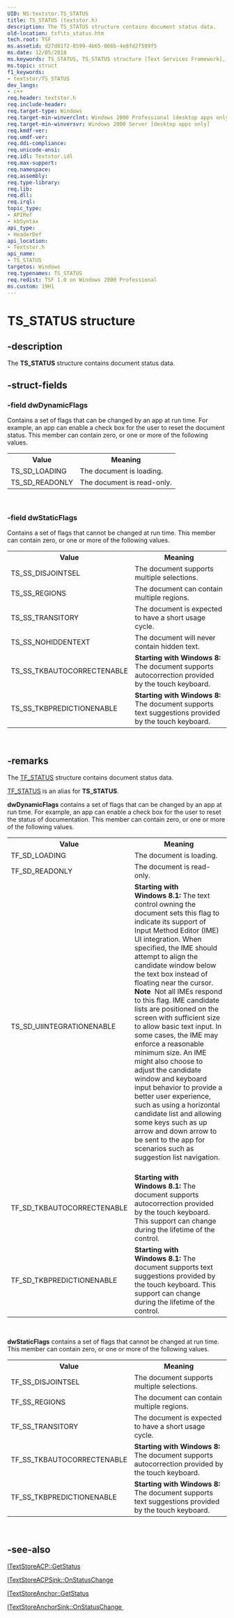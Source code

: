 ```yaml
---
UID: NS:textstor.TS_STATUS
title: TS_STATUS (textstor.h)
description: The TS_STATUS structure contains document status data.
old-location: tsf\ts_status.htm
tech.root: TSF
ms.assetid: d27d81f2-8599-4b65-866b-4e8fd2f589f5
ms.date: 12/05/2018
ms.keywords: TS_STATUS, TS_STATUS structure [Text Services Framework], _tsf_ts_status_ref, textstor/TS_STATUS, tsf.ts_status
ms.topic: struct
f1_keywords:
- textstor/TS_STATUS
dev_langs:
- c++
req.header: textstor.h
req.include-header: 
req.target-type: Windows
req.target-min-winverclnt: Windows 2000 Professional [desktop apps only]
req.target-min-winversvr: Windows 2000 Server [desktop apps only]
req.kmdf-ver: 
req.umdf-ver: 
req.ddi-compliance: 
req.unicode-ansi: 
req.idl: Textstor.idl
req.max-support: 
req.namespace: 
req.assembly: 
req.type-library: 
req.lib: 
req.dll: 
req.irql: 
topic_type:
- APIRef
- kbSyntax
api_type:
- HeaderDef
api_location:
- Textstor.h
api_name:
- TS_STATUS
targetos: Windows
req.typenames: TS_STATUS
req.redist: TSF 1.0 on Windows 2000 Professional
ms.custom: 19H1
---
```


# TS_STATUS structure


## -description



The <b>TS_STATUS</b> structure contains document status data.




## -struct-fields




### -field dwDynamicFlags

Contains a set of flags that can be changed by an app at run time. For example, an app can enable a check box for the user to reset the document status. This member can contain zero, or one or more of the following values.

<table>
<tr>
<th>Value</th>
<th>Meaning</th>
</tr>
<tr>
<td>TS_SD_LOADING</td>
<td>The document is loading.</td>
</tr>
<tr>
<td>TS_SD_READONLY</td>
<td>The document is read-only.</td>
</tr>
</table>
 


### -field dwStaticFlags

Contains a set of flags that cannot be changed at run time. This member can contain zero, or one or more of the following values.

<table>
<tr>
<th>Value</th>
<th>Meaning</th>
</tr>
<tr>
<td>TS_SS_DISJOINTSEL</td>
<td>The document supports multiple selections.</td>
</tr>
<tr>
<td>TS_SS_REGIONS</td>
<td>The document can contain multiple regions.</td>
</tr>
<tr>
<td>TS_SS_TRANSITORY</td>
<td>The document is expected to have a short usage cycle.</td>
</tr>
<tr>
<td>TS_SS_NOHIDDENTEXT</td>
<td>The document will never contain hidden text.</td>
</tr>
<tr>
<td>TS_SS_TKBAUTOCORRECTENABLE</td>
<td><b>Starting with Windows 8:</b> The document supports autocorrection provided by the touch keyboard.</td>
</tr>
<tr>
<td>TS_SS_TKBPREDICTIONENABLE</td>
<td><b>Starting with Windows 8:</b> The document supports text suggestions provided by the touch keyboard.</td>
</tr>
</table>
 


## -remarks



The <a href="https://docs.microsoft.com/previous-versions/windows/desktop/legacy/ms629192(v=vs.85)">TF_STATUS</a> structure contains document status data.


<a href="https://docs.microsoft.com/previous-versions/windows/desktop/legacy/ms629192(v=vs.85)">TF_STATUS</a> is an alias for <b>TS_STATUS</b>.

<b>dwDynamicFlags</b> contains a set of flags that can be changed by an app at run time. For example, an app can enable a check box for the user to reset the status of documentation. This member can contain zero, or one or more of the following values.

<table>
<tr>
<th>Value</th>
<th>Meaning</th>
</tr>
<tr>
<td>TF_SD_LOADING</td>
<td>The document is loading.</td>
</tr>
<tr>
<td>TF_SD_READONLY</td>
<td>The document is read-only.</td>
</tr>
<tr>
<td>TS_SD_UIINTEGRATIONENABLE</td>
<td>
<b>Starting with Windows 8.1:</b> The text control owning the document sets this flag to indicate its support of Input Method Editor (IME) UI integration. When specified, the IME should attempt to align the candidate window below the text box instead of floating near the cursor.<div class="alert"><b>Note</b>  Not all IMEs respond to this flag. IME candidate lists are positioned on the screen with sufficient size to allow basic text input. In some cases, the IME may enforce a reasonable minimum size.  An IME might also choose to adjust the candidate window and keyboard input behavior to provide a better user experience, such as using a horizontal candidate list and allowing some keys such as up arrow and down arrow to be sent to the app for scenarios such as suggestion list navigation.</div>
<div> </div>
</td>
</tr>
<tr>
<td>TF_SD_TKBAUTOCORRECTENABLE</td>
<td><b>Starting with Windows 8.1:</b> The document supports autocorrection provided by the touch keyboard. This support can change during the lifetime of the control.</td>
</tr>
<tr>
<td>TF_SD_TKBPREDICTIONENABLE</td>
<td><b>Starting with Windows 8.1:</b> The document supports text suggestions provided by the touch keyboard. This support can change during the lifetime of the control.</td>
</tr>
</table>
 

<b>dwStaticFlags</b> contains a set of flags that cannot be changed at run time. This member can contain zero, or one or more of the following values.

<table>
<tr>
<th>Value</th>
<th>Meaning</th>
</tr>
<tr>
<td>TF_SS_DISJOINTSEL</td>
<td>The document supports multiple selections.</td>
</tr>
<tr>
<td>TF_SS_REGIONS</td>
<td>The document can contain multiple regions.</td>
</tr>
<tr>
<td>TF_SS_TRANSITORY</td>
<td>The document is expected to have a short usage cycle.</td>
</tr>
<tr>
<td>TF_SS_TKBAUTOCORRECTENABLE</td>
<td><b>Starting with Windows 8:</b> The document supports autocorrection provided by the touch keyboard.</td>
</tr>
<tr>
<td>TF_SS_TKBPREDICTIONENABLE</td>
<td><b>Starting with Windows 8:</b> The document supports text suggestions provided by the touch keyboard.</td>
</tr>
</table>
 




## -see-also




<a href="https://docs.microsoft.com/windows/desktop/api/textstor/nf-textstor-itextstoreacp-getstatus">ITextStoreACP::GetStatus
      </a>



<a href="https://docs.microsoft.com/windows/desktop/api/textstor/nf-textstor-itextstoreacpsink-onstatuschange">ITextStoreACPSink::OnStatusChange
      </a>



<a href="https://docs.microsoft.com/windows/desktop/api/textstor/nf-textstor-itextstoreanchor-getstatus">ITextStoreAnchor::GetStatus
      </a>



<a href="https://docs.microsoft.com/windows/desktop/api/textstor/nf-textstor-itextstoreanchorsink-onstatuschange">ITextStoreAnchorSink::OnStatusChange
      </a>
 

 

